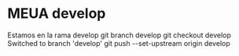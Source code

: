 # MEUA develop
Estamos en la rama develop
git branch develop
git checkout develop
Switched to branch 'develop' 
git push --set-upstream origin develop
